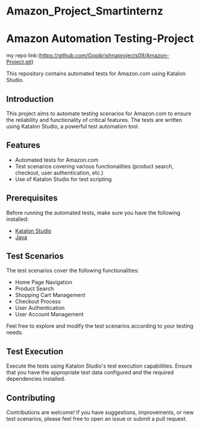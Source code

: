 # Amazon_Project_Smartinternz

# Amazon Automation Testing-Project

my repo link:(https://github.com/Gopikrishnaprojects09/Amazon-Project.git)

This repository contains automated tests for Amazon.com using Katalon Studio.


## Introduction

This project aims to automate testing scenarios for Amazon.com to ensure the reliability and functionality of critical features. The tests are written using Katalon Studio, a powerful test automation tool.

## Features

- Automated tests for Amazon.com
- Test scenarios covering various functionalities (product search, checkout, user authentication, etc.)
- Use of Katalon Studio for test scripting

## Prerequisites

Before running the automated tests, make sure you have the following installed:

- [Katalon Studio](https://www.katalon.com/)
- [Java](https://www.java.com/en/download/)



## Test Scenarios

The test scenarios cover the following functionalities:

- Home Page Navigation
- Product Search
- Shopping Cart Management
- Checkout Process
- User Authentication
- User Account Management

Feel free to explore and modify the test scenarios according to your testing needs.

## Test Execution

Execute the tests using Katalon Studio's test execution capabilities. Ensure that you have the appropriate test data configured and the required dependencies installed.

## Contributing

Contributions are welcome! If you have suggestions, improvements, or new test scenarios, please feel free to open an issue or submit a pull request.
